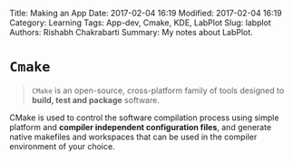 Title: Making an App
Date: 2017-02-04 16:19
Modified: 2017-02-04 16:19
Category: Learning
Tags: App-dev, Cmake, KDE, LabPlot
Slug: labplot
Authors: Rishabh Chakrabarti
Summary: My notes about LabPlot.

# `Cmake`

> `CMake` is an open-source, cross-platform family of tools designed to **build, test and package** software.

CMake is used to control the software compilation process using simple platform and **compiler independent configuration files**, and generate native makefiles and workspaces that can be used in the compiler environment of your choice.

